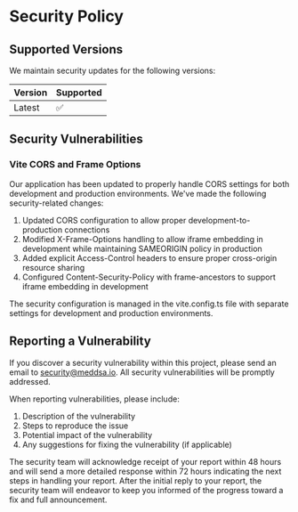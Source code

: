 
# Security Policy

## Supported Versions

We maintain security updates for the following versions:

| Version | Supported          |
| ------- | ------------------ |
| Latest  | :white_check_mark: |

## Security Vulnerabilities

### Vite CORS and Frame Options

Our application has been updated to properly handle CORS settings for both development and production environments. We've made the following security-related changes:

1. Updated CORS configuration to allow proper development-to-production connections
2. Modified X-Frame-Options handling to allow iframe embedding in development while maintaining SAMEORIGIN policy in production
3. Added explicit Access-Control headers to ensure proper cross-origin resource sharing
4. Configured Content-Security-Policy with frame-ancestors to support iframe embedding in development

The security configuration is managed in the vite.config.ts file with separate settings for development and production environments.

## Reporting a Vulnerability

If you discover a security vulnerability within this project, please send an email to security@meddsa.io. All security vulnerabilities will be promptly addressed.

When reporting vulnerabilities, please include:

1. Description of the vulnerability
2. Steps to reproduce the issue
3. Potential impact of the vulnerability
4. Any suggestions for fixing the vulnerability (if applicable)

The security team will acknowledge receipt of your report within 48 hours and will send a more detailed response within 72 hours indicating the next steps in handling your report. After the initial reply to your report, the security team will endeavor to keep you informed of the progress toward a fix and full announcement.
